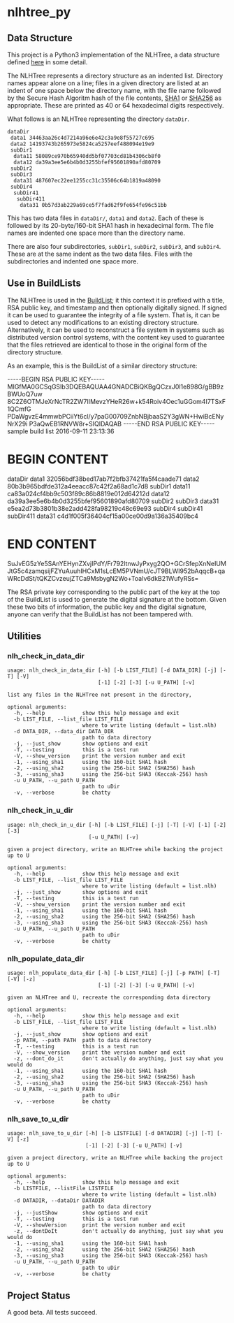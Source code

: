 <h1 class="libTop">nlhtree_py</h1>

## Data Structure

This project is a Python3 implementation of the NLHTree, a data structure
defined
[here](https://jddixon.github.io/xlattice/nlhTree.html)
in some detail.

The NLHTree represents a directory structure as
an indented list.  Directory names appear alone on a line; files
in a given directory are listed at an indent of one space below
the directory name, with the file name followed by the
Secure Hash Algoritm hash of the file contents,
[SHA1](https://en.wikipedia.org/wiki/SHA-1) or
[SHA256](https://en.wikipedia.org/wiki/SHA-2)
as appropriate.  These are printed as 40 or 64 hexadecimal digits
respectively.

What follows is an NLHTree representing the directory `dataDir`.

    dataDir
     data1 34463aa26c4d7214a96e6e42c3a9e8f55727c695
     data2 14193743b265973e5824ca5257eef488094e19e9
     subDir1
      data11 58089ce970b65940dd5bf07703cd81b4306cb8f0
      data12 da39a3ee5e6b4b0d3255bfef95601890afd80709
     subDir2
     subDir3
      data31 487607ec22ee1255cc31c35506c64b1819a48090
     subDir4
      subDir41
       subDir411
        data31 0b57d3ab229a69ce5f7fad62f9fe654fe96c51bb

This has two data files in `dataDir/`, `data1` and `data2`.  Each
of these is followed by its 20-byte/160-bit SHA1 hash in hexadecimal form.
The file names are indented one space more than the directory name.

There are also four subdirectories, `subDir1`, `subDir2`, `subDir3`,
and `subDir4`.  These are at the same indent as the two data files.
Files with the subdirectories and indented one space more.

## Use in BuildLists

The NLHTree is used in the
[BuildList](https://jddixon.github.com/xlattice/buildList.html);
it this context it is prefixed with a title, RSA public key, and
timestamp and then optionally digitally signed.  If signed it can
be used to guarantee the integrity of a file system.  That is, it
can be used to detect any modifications to an existing directory
structure.  Alternatively, it can be used to reconstruct a file
system in systems such as distributed version control systems,
with the content key used to guarantee that the files retrieved
are identical to those in the original form of the directory structure.

As an example, this is the BuildList of a similar directory structure:

-----BEGIN RSA PUBLIC KEY-----
MIGfMA0GCSqGSIb3DQEBAQUAA4GNADCBiQKBgQCzxJ0l1e898G/gBB9zBWUoQ7uw
8C2Z6OTMJeXrNcTR2ZW7IIMevzYHeR26w+k54Roiv4Oec1uGGom4I7TSxF1QCmfG
PDaWgvzE4mmwbPCiiYt6cl/y7paG00709ZnbNBjbaaS2Y3gWN+HwiBcENyNrX29i
P3aQwEB1RNVW8r+SIQIDAQAB
-----END RSA PUBLIC KEY-----
sample build list
2016-09-11 23:13:36
# BEGIN CONTENT #
dataDir
 data1 32056bdf38bed17ab7f2bfb37421fa5f4caade71
 data2 80b3b965bdfde312a4eeacc87c42f2a68ad1c7d8
 subDir1
  data11 ca83a024cf4bb9c503f89c86b8819e012d64212d
  data12 da39a3ee5e6b4b0d3255bfef95601890afd80709
 subDir2
 subDir3
  data31 e5ea2d73b3801b38e2add428fa98219c48c69e93
 subDir4
  subDir41
   subDir411
    data31 c4d1f005f36404cf15a00ce00d9a136a35409bc4
# END CONTENT #

SuJvEG5zYe5SAnYEHynZXvjIPdY/Fr792ltnwJyPxyg2QO+GCrSfepXnNeIUMJtG5c4zamqsijFZYuAuuhIHCxM1sLcEM5PVNmU/cJT9BLWI952bAqqcB+qaWRcDdSt/tQKZCvzeujZTCa9MsbygN2Wo+ToaIv6dkB21WufyRSs=

The RSA private key corresponding to the public part of the key at the
top of the BuildList is used to generate the digital signature at the
bottom.  Given these two bits of information, the public key and the
digital signature, anyone can verify that the BuildList has not been
tampered with.

## Utilities

### nlh_check_in_data_dir

    usage: nlh_check_in_data_dir [-h] [-b LIST_FILE] [-d DATA_DIR] [-j] [-T] [-V]
                                 [-1] [-2] [-3] [-u U_PATH] [-v]

    list any files in the NLHTree not present in the directory,

    optional arguments:
      -h, --help            show this help message and exit
      -b LIST_FILE, --list_file LIST_FILE
                            where to write listing (default = list.nlh)
      -d DATA_DIR, --data_dir DATA_DIR
                            path to data directory
      -j, --just_show       show options and exit
      -T, --testing         this is a test run
      -V, --show_version    print the version number and exit
      -1, --using_sha1      using the 160-bit SHA1 hash
      -2, --using_sha2      using the 256-bit SHA2 (SHA256) hash
      -3, --using_sha3      using the 256-bit SHA3 (Keccak-256) hash
      -u U_PATH, --u_path U_PATH
                            path to uDir
      -v, --verbose         be chatty

### nlh_check_in_u_dir

    usage: nlh_check_in_u_dir [-h] [-b LIST_FILE] [-j] [-T] [-V] [-1] [-2] [-3]
                              [-u U_PATH] [-v]

    given a project directory, write an NLHTree while backing the project up to U

    optional arguments:
      -h, --help            show this help message and exit
      -b LIST_FILE, --list_file LIST_FILE
                            where to write listing (default = list.nlh)
      -j, --just_show       show options and exit
      -T, --testing         this is a test run
      -V, --show_version    print the version number and exit
      -1, --using_sha1      using the 160-bit SHA1 hash
      -2, --using_sha2      using the 256-bit SHA2 (SHA256) hash
      -3, --using_sha3      using the 256-bit SHA3 (Keccak-256) hash
      -u U_PATH, --u_path U_PATH
                            path to uDir
      -v, --verbose         be chatty

### nlh_populate_data_dir

    usage: nlh_populate_data_dir [-h] [-b LIST_FILE] [-j] [-p PATH] [-T] [-V] [-z]
                                 [-1] [-2] [-3] [-u U_PATH] [-v]

    given an NLHTree and U, recreate the corresponding data directory

    optional arguments:
      -h, --help            show this help message and exit
      -b LIST_FILE, --list_file LIST_FILE
                            where to write listing (default = list.nlh)
      -j, --just_show       show options and exit
      -p PATH, --path PATH  path to data directory
      -T, --testing         this is a test run
      -V, --show_version    print the version number and exit
      -z, --dont_do_it      don't actually do anything, just say what you would do
      -1, --using_sha1      using the 160-bit SHA1 hash
      -2, --using_sha2      using the 256-bit SHA2 (SHA256) hash
      -3, --using_sha3      using the 256-bit SHA3 (Keccak-256) hash
      -u U_PATH, --u_path U_PATH
                            path to uDir
      -v, --verbose         be chatty

### nlh_save_to_u_dir

    usage: nlh_save_to_u_dir [-h] [-b LISTFILE] [-d DATADIR] [-j] [-T] [-V] [-z]
                             [-1] [-2] [-3] [-u U_PATH] [-v]

    given a project directory, write an NLHTree while backing the project up to U

    optional arguments:
      -h, --help            show this help message and exit
      -b LISTFILE, --listFile LISTFILE
                            where to write listing (default = list.nlh)
      -d DATADIR, --dataDir DATADIR
                            path to data directory
      -j, --justShow        show options and exit
      -T, --testing         this is a test run
      -V, --showVersion     print the version number and exit
      -z, --dontDoIt        don't actually do anything, just say what you would do
      -1, --using_sha1      using the 160-bit SHA1 hash
      -2, --using_sha2      using the 256-bit SHA2 (SHA256) hash
      -3, --using_sha3      using the 256-bit SHA3 (Keccak-256) hash
      -u U_PATH, --u_path U_PATH
                            path to uDir
      -v, --verbose         be chatty

## Project Status

A good beta.  All tests succeed.

